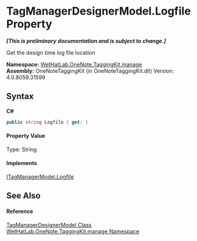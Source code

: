 # TagManagerDesignerModel.Logfile Property 
 _**\[This is preliminary documentation and is subject to change.\]**_

Get the design time log file location

**Namespace:**&nbsp;<a href="6c09c3a7-2ecd-33d5-2ed0-acefd996500f">WetHatLab.OneNote.TaggingKit.manage</a><br />**Assembly:**&nbsp;OneNoteTaggingKit (in OneNoteTaggingKit.dll) Version: 4.0.8059.31599

## Syntax

**C#**<br />
``` C#
public string Logfile { get; }
```


#### Property Value
Type: String

#### Implements
<a href="cd2a0ccb-4613-9b52-d155-d5a72c6f863f">ITagManagerModel.Logfile</a><br />

## See Also


#### Reference
<a href="832685a8-ae88-96ec-f024-ee5a974b0262">TagManagerDesignerModel Class</a><br /><a href="6c09c3a7-2ecd-33d5-2ed0-acefd996500f">WetHatLab.OneNote.TaggingKit.manage Namespace</a><br />